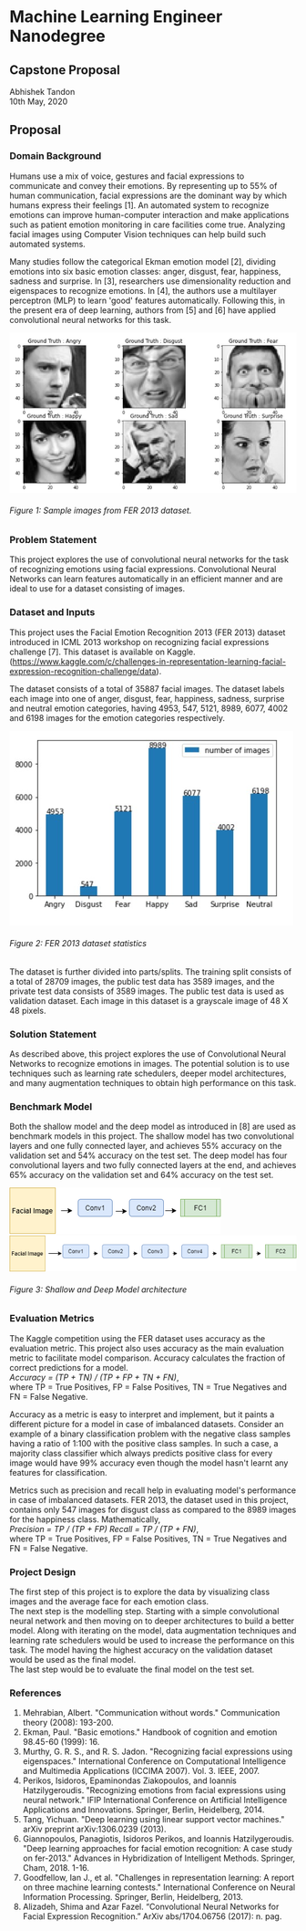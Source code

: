 # Machine Learning Engineer Nanodegree
## Capstone Proposal
Abhishek Tandon   
10th May, 2020

## Proposal

### Domain Background 

Humans use a mix of voice, gestures and facial expressions to communicate and convey their emotions. By representing up to 55% of human communication, facial expressions are the dominant way by which humans express their feelings [1]. An automated system to recognize emotions can improve human-computer interaction and make applications such as patient emotion monitoring in care facilities come true. Analyzing facial images using Computer Vision techniques can help build such automated systems. 

Many studies follow the categorical Ekman emotion model [2], dividing emotions into six basic emotion classes: anger, disgust, fear, happiness, sadness and surprise. In [3], researchers use dimensionality reduction and eigenspaces to recognize emotions. In [4], the authors use a multilayer perceptron (MLP) to learn 'good' features automatically.  Following this, in the present era of deep learning, authors from [5] and [6] have applied convolutional neural networks for this task. 

![Sample Images](https://raw.githubusercontent.com/Tandon-A/MLEND_Udacity/master/Capstone_Project/assets/sample_images.jpg "Sample Images")   
###### Figure 1: Sample images from FER 2013 dataset.

### Problem Statement 

This project explores the use of convolutional neural networks for the task of recognizing emotions using facial expressions. Convolutional Neural Networks can learn features automatically in an efficient manner and are ideal to use for a dataset consisting of images.

### Dataset and Inputs 

This project uses the Facial Emotion Recognition 2013 (FER 2013) dataset introduced in ICML 2013 workshop on recognizing facial expressions challenge [7].  This dataset is available on Kaggle.  (https://www.kaggle.com/c/challenges-in-representation-learning-facial-expression-recognition-challenge/data). 

The dataset consists of a total of 35887 facial images. The dataset labels each image into one of anger, disgust, fear, happiness, sadness, surprise and neutral emotion categories, having 4953, 547, 5121, 8989, 6077, 4002 and 6198 images for the emotion categories respectively.  

![Dataset Image Statistics](https://raw.githubusercontent.com/Tandon-A/MLEND_Udacity/master/Capstone_Project/assets/data.jpg "Dataset Statistics")  
###### Figure 2: FER 2013 dataset statistics 

The dataset is further divided into parts/splits. The training split consists of a total of 28709 images, the public test data has 3589 images, and the private test data consists of 3589 images. The public test data is used as validation dataset. Each image in this dataset is a grayscale image of 48 X 48 pixels. 


### Solution Statement

As described above, this project explores the use of Convolutional Neural Networks to recognize emotions in images. The potential solution is to use techniques such as learning rate schedulers, deeper model architectures, and many augmentation techniques to obtain high performance on this task. 

### Benchmark Model 

Both the shallow model and the deep model as introduced in [8] are used as benchmark models in this project. 
The shallow model has two convolutional layers and one fully connected layer, and achieves 55% accuracy on the validation set and 54% accuracy on the test set. The deep model has four convolutional layers and two fully connected layers at the end, and achieves 65% accuracy on the validation set and 64% accuracy on the test set. 

![Shallow Model](https://raw.githubusercontent.com/Tandon-A/MLEND_Udacity/master/Capstone_Project/assets/shallow_model.png "Shallow Model")   
![Deep Model](https://raw.githubusercontent.com/Tandon-A/MLEND_Udacity/master/Capstone_Project/assets/deep_model.png "Deep Model")  

###### Figure 3: Shallow and Deep Model architecture 

### Evaluation Metrics 

The Kaggle competition using the FER dataset uses accuracy as the evaluation metric. This project also uses accuracy as the main evaluation metric to facilitate model comparison. Accuracy calculates the fraction of correct predictions for a model.    
_Accuracy = (TP + TN) / (TP + FP + TN + FN)_,    
where TP = True Positives, FP = False Positives, TN = True Negatives and FN = False Negative. 

Accuracy as a metric is easy to interpret and implement, but it paints a different picture for a model in case of imbalanced datasets. Consider an example of a binary classification problem with the negative class samples having a ratio of 1:100 with the positive class samples. In such a case, a majority class classifier which always predicts positive class for every image would have 99% accuracy even though the model hasn't learnt any features for classification.  

Metrics such as precision and recall help in evaluating model's performance in case of imbalanced datasets. FER 2013, the dataset used in this project, contains only 547 images for disgust class as compared to the 8989 images for the happiness class. Mathematically,   
_Precision = TP / (TP + FP)_ 
_Recall = TP / (TP + FN)_,   
where TP = True Positives, FP = False Positives, TN = True Negatives and FN = False Negative.

### Project Design 

The first step of this project is to explore the data by visualizing class images and the average face for each emotion class.   
The next step is the modelling step. Starting with a simple convolutional neural network and then moving on to deeper architectures to build a better model. Along with iterating on the model, data augmentation techniques and learning rate schedulers would be used to increase the performance on this task. The model having the highest accuracy on the validation dataset would be used as the final model.  
The last step would be to evaluate the final model on the test set. 

### References 
1. Mehrabian, Albert. "Communication without words." Communication theory (2008): 193-200.
2. Ekman, Paul. "Basic emotions." Handbook of cognition and emotion 98.45-60 (1999): 16.
3. Murthy, G. R. S., and R. S. Jadon. "Recognizing facial expressions using eigenspaces." International Conference on Computational Intelligence and Multimedia Applications (ICCIMA 2007). Vol. 3. IEEE, 2007.
4. Perikos, Isidoros, Epaminondas Ziakopoulos, and Ioannis Hatzilygeroudis. "Recognizing emotions from facial expressions using neural network." IFIP International Conference on Artificial Intelligence Applications and Innovations. Springer, Berlin, Heidelberg, 2014.
5. Tang, Yichuan. "Deep learning using linear support vector machines." arXiv preprint arXiv:1306.0239 (2013).
6. Giannopoulos, Panagiotis, Isidoros Perikos, and Ioannis Hatzilygeroudis. "Deep learning approaches for facial emotion recognition: A case study on fer-2013." Advances in Hybridization of Intelligent Methods. Springer, Cham, 2018. 1-16.
7. Goodfellow, Ian J., et al. "Challenges in representation learning: A report on three machine learning contests." International Conference on Neural Information Processing. Springer, Berlin, Heidelberg, 2013.
8. Alizadeh, Shima and Azar Fazel. “Convolutional Neural Networks for Facial Expression Recognition.” ArXiv abs/1704.06756 (2017): n. pag.
